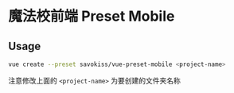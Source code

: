 # 魔法校前端 Preset Mobile

## Usage

```bash
vue create --preset savokiss/vue-preset-mobile <project-name>
```

注意修改上面的 `<project-name>` 为要创建的文件夹名称